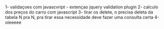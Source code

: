 1- validaçoes com javascvript - extençao jquery validation plugin
2- calculo dos preços  do carro com javascript
3- tirar os delete, n precisa deleta da tabela N pra N, pra tirar essa necessidade deve fazer uma consulta certa
4-oieeeee

